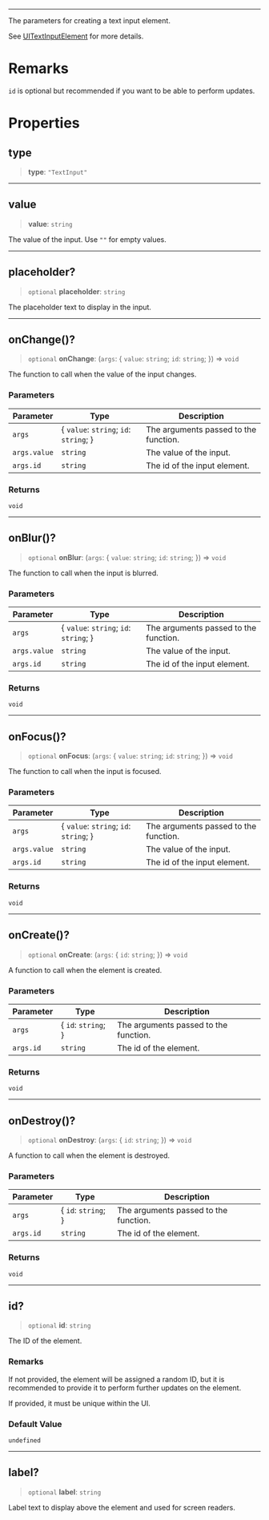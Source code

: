 ***

The parameters for creating a text input element.

See [UITextInputElement](UITextInputElement.md) for more details.

# Remarks

`id` is optional but recommended if you want to be able to perform updates.

# Properties

## type

> **type**: `"TextInput"`

***

## value

> **value**: `string`

The value of the input. Use `""` for empty values.

***

## placeholder?

> `optional` **placeholder**: `string`

The placeholder text to display in the input.

***

## onChange()?

> `optional` **onChange**: (`args`: \{ `value`: `string`; `id`: `string`; }) => `void`

The function to call when the value of the input changes.

### Parameters

| Parameter    | Type                                    | Description                           |
| ------------ | --------------------------------------- | ------------------------------------- |
| `args`       | \{ `value`: `string`; `id`: `string`; } | The arguments passed to the function. |
| `args.value` | `string`                                | The value of the input.               |
| `args.id`    | `string`                                | The id of the input element.          |

### Returns

`void`

***

## onBlur()?

> `optional` **onBlur**: (`args`: \{ `value`: `string`; `id`: `string`; }) => `void`

The function to call when the input is blurred.

### Parameters

| Parameter    | Type                                    | Description                           |
| ------------ | --------------------------------------- | ------------------------------------- |
| `args`       | \{ `value`: `string`; `id`: `string`; } | The arguments passed to the function. |
| `args.value` | `string`                                | The value of the input.               |
| `args.id`    | `string`                                | The id of the input element.          |

### Returns

`void`

***

## onFocus()?

> `optional` **onFocus**: (`args`: \{ `value`: `string`; `id`: `string`; }) => `void`

The function to call when the input is focused.

### Parameters

| Parameter    | Type                                    | Description                           |
| ------------ | --------------------------------------- | ------------------------------------- |
| `args`       | \{ `value`: `string`; `id`: `string`; } | The arguments passed to the function. |
| `args.value` | `string`                                | The value of the input.               |
| `args.id`    | `string`                                | The id of the input element.          |

### Returns

`void`

***

## onCreate()?

> `optional` **onCreate**: (`args`: \{ `id`: `string`; }) => `void`

A function to call when the element is created.

### Parameters

| Parameter | Type                 | Description                           |
| --------- | -------------------- | ------------------------------------- |
| `args`    | \{ `id`: `string`; } | The arguments passed to the function. |
| `args.id` | `string`             | The id of the element.                |

### Returns

`void`

***

## onDestroy()?

> `optional` **onDestroy**: (`args`: \{ `id`: `string`; }) => `void`

A function to call when the element is destroyed.

### Parameters

| Parameter | Type                 | Description                           |
| --------- | -------------------- | ------------------------------------- |
| `args`    | \{ `id`: `string`; } | The arguments passed to the function. |
| `args.id` | `string`             | The id of the element.                |

### Returns

`void`

***

## id?

> `optional` **id**: `string`

The ID of the element.

### Remarks

If not provided, the element will be assigned a random ID, but it is recommended to provide it
to perform further updates on the element.

If provided, it must be unique within the UI.

### Default Value

`undefined`

***

## label?

> `optional` **label**: `string`

Label text to display above the element and used for screen readers.
